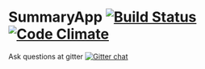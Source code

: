 SummaryApp [![Build Status](https://travis-ci.org/blan4/SummaryApp.png?branch=master)](https://travis-ci.org/blan4/SummaryApp) [![Code Climate](https://codeclimate.com/github/blan4/SummaryApp.png)](https://codeclimate.com/github/blan4/SummaryApp)
=========
Ask questions at gitter [![Gitter chat](https://badges.gitter.im/blan4/SummaryApp.png)](https://gitter.im/blan4/SummaryApp)
